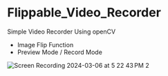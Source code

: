 # Flippable_Video_Recorder
Simple Video Recorder Using openCV
* Image Flip Function
* Preview Mode / Record Mode


![Screen Recording 2024-03-06 at 5 22 43 PM 2](https://github.com/qowngus33/Flippable_Video_Recorder/assets/83813866/5d6cc918-b327-4b8f-89ff-81a1ca77e4eb)



